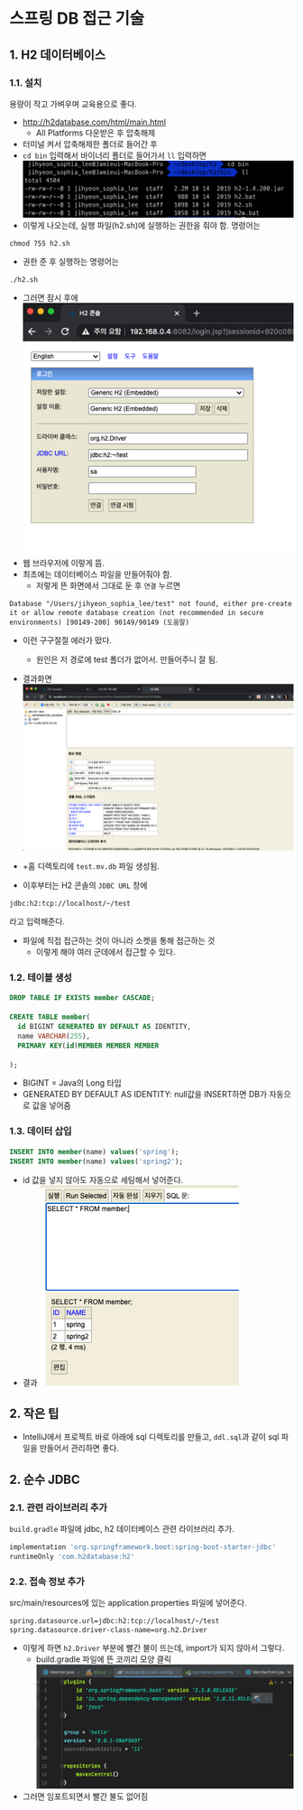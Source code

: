 # 스프링 DB 접근 기술
## 1. H2 데이터베이스
### 1.1. 설치
용량이 작고 가벼우며 교육용으로 좋다.
- http://h2database.com/html/main.html
  - All Platforms 다운받은 후 압축해제
- 터미널 켜서 압축해제한 폴더로 들어간 후 
- `cd bin` 입력해서 바이너리 폴더로 들어가서 `ll` 입력하면<br/>
![](img/day8_install_h2_1.png)<br/>
- 이렇게 나오는데, 실행 파일(h2.sh)에 실행하는 권한을 줘야 함. 명령어는
```text
chmod 755 h2.sh
```
- 권한 준 후 실행하는 명령어는
```text
./h2.sh
```
- 그러면 잠시 후에<br/>
![](img/day8_install_h2_2.png)<br/>
- 웹 브라우저에 이렇게 뜸.
- 최초에는 데이터베이스 파일을 만들어줘야 함.
  - 저렇게 뜬 화면에서 그대로 둔 후 `연결` 누르면

```text
Database "/Users/jihyeon_sophia_lee/test" not found, either pre-create it or allow remote database creation (not recommended in secure environments) [90149-200] 90149/90149 (도움말)
```
- 이런 구구절절 에러가 떴다. 
  - 원인은 저 경로에 test 폴더가 없어서. 만들어주니 잘 됨.

- 결과화면
![](img/day8_h2_main.png)<br>

- +홈 디렉토리에 `test.mv.db` 파일 생성됨.
- 이후부터는 H2 콘솔의 `JDBC URL` 창에
```text
jdbc:h2:tcp://localhost/~/test
```
라고 입력해준다.
- 파일에 직접 접근하는 것이 아니라 소켓을 통해 접근하는 것
  - 이렇게 해야 여러 군데에서 접근할 수 있다.

### 1.2. 테이블 생성
```sql
DROP TABLE IF EXISTS member CASCADE;

CREATE TABLE member(
  id BIGINT GENERATED BY DEFAULT AS IDENTITY,
  name VARCHAR(255),
  PRIMARY KEY(id)MEMBER MEMBER MEMBER 

);
```
- BIGINT = Java의 Long 타입
- GENERATED BY DEFAULT AS IDENTITY: null값을 INSERT하면 DB가 자동으로 값을 넣어줌

### 1.3. 데이터 삽입
```sql
INSERT INTO member(name) values('spring');
INSERT INTO member(name) values('spring2');
```
- id 값을 넣지 않아도 자동으로 세팅해서 넣어준다.
- 결과
![](img/day8_insert_result.png)

## 2. 작은 팁
- IntelliJ에서 프로젝트 바로 아래에 sql 디렉토리를 만들고, `ddl.sql`과 같이 sql 파일을 만들어서 관리하면 좋다.

## 2. 순수 JDBC

### 2.1. 관련 라이브러리 추가
`build.gradle` 파일에 jdbc, h2 데이터베이스 관련 라이브러리 추가.
```gradle
implementation 'org.springframework.boot:spring-boot-starter-jdbc'
runtimeOnly 'com.h2database:h2'
```

### 2.2. 접속 정보 추가
src/main/resources에 있는 application.properties 파일에 넣어준다.
```properties
spring.datasource.url=jdbc:h2:tcp://localhost/~/test
spring.datasource.driver-class-name=org.h2.Driver
```
- 이렇게 하면 `h2.Driver` 부분에 빨간 불이 뜨는데, import가 되지 않아서 그렇다.
  - build.gradle 파일에 뜬 코끼리 모양 클릭
![](img/day8_jdbc_1.png)<br/>
- 그러면 임포트되면서 빨간 불도 없어짐